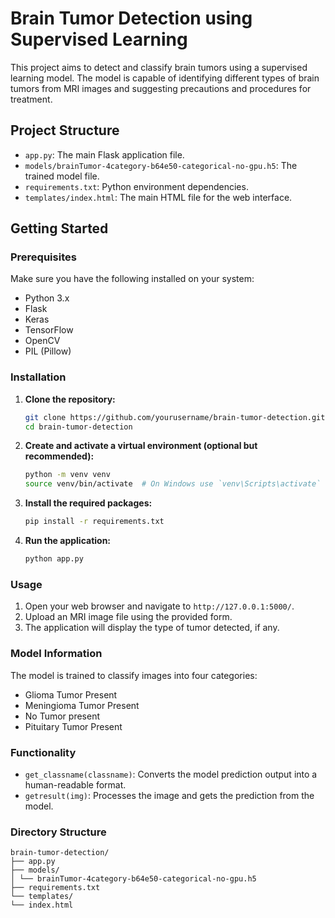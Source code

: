 # Brain Tumor Detection using Supervised Learning

This project aims to detect and classify brain tumors using a supervised learning model. The model is capable of identifying different types of brain tumors from MRI images and suggesting precautions and procedures for treatment.

## Project Structure

- `app.py`: The main Flask application file.
- `models/brainTumor-4category-b64e50-categorical-no-gpu.h5`: The trained model file.
- `requirements.txt`: Python environment dependencies.
- `templates/index.html`: The main HTML file for the web interface.

## Getting Started

### Prerequisites

Make sure you have the following installed on your system:

- Python 3.x
- Flask
- Keras
- TensorFlow
- OpenCV
- PIL (Pillow)

### Installation

1. **Clone the repository:**
    ```bash
    git clone https://github.com/yourusername/brain-tumor-detection.git
    cd brain-tumor-detection
    ```

2. **Create and activate a virtual environment (optional but recommended):**
    ```bash
    python -m venv venv
    source venv/bin/activate  # On Windows use `venv\Scripts\activate`
    ```

3. **Install the required packages:**
    ```bash
    pip install -r requirements.txt
    ```

4. **Run the application:**
    ```bash
    python app.py
    ```

### Usage

1. Open your web browser and navigate to `http://127.0.0.1:5000/`.
2. Upload an MRI image file using the provided form.
3. The application will display the type of tumor detected, if any.

### Model Information

The model is trained to classify images into four categories:
- Glioma Tumor Present
- Meningioma Tumor Present
- No Tumor present
- Pituitary Tumor Present

### Functionality

- `get_classname(classname)`: Converts the model prediction output into a human-readable format.
- `getresult(img)`: Processes the image and gets the prediction from the model.

### Directory Structure

    brain-tumor-detection/
    ├── app.py
    ├── models/
    │ └── brainTumor-4category-b64e50-categorical-no-gpu.h5
    ├── requirements.txt
    └── templates/
    └── index.html